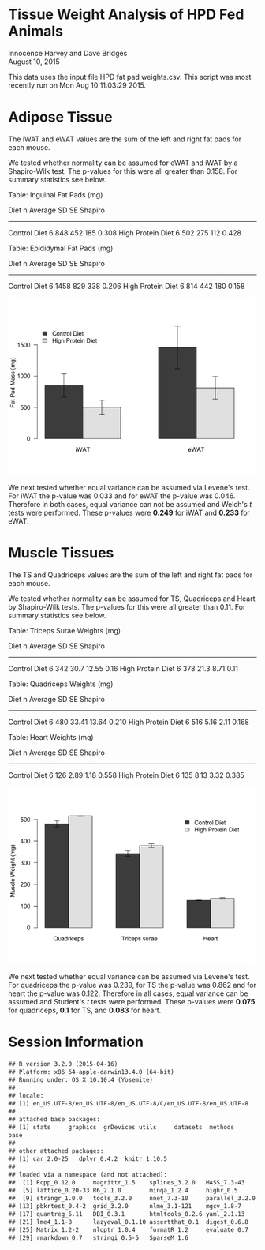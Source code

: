 # Tissue Weight Analysis of HPD Fed Animals
Innocence Harvey and Dave Bridges  
August 10, 2015  





This data uses the input file HPD fat pad weights.csv.  This script was most recently run on Mon Aug 10 11:03:29 2015.

# Adipose Tissue

The iWAT and eWAT values are the sum of the left and right fat pads for each mouse.



We tested whether normality can be assumed for eWAT and iWAT by a Shapiro-Wilk test.  The p-values for this were all greater than 0.158.  For summary statistics see below.


Table: Inguinal Fat Pads (mg)

Diet                  n   Average    SD    SE   Shapiro
------------------  ---  --------  ----  ----  --------
Control Diet          6       848   452   185     0.308
High Protein Diet     6       502   275   112     0.428



Table: Epididymal Fat Pads (mg)

Diet                  n   Average    SD    SE   Shapiro
------------------  ---  --------  ----  ----  --------
Control Diet          6      1458   829   338     0.206
High Protein Diet     6       814   442   180     0.158

![](figures/hpd-adipose-weights-1.png) 


We next tested whether equal variance can be assumed via Levene's test.  For iWAT the p-value was 0.033 and for eWAT the p-value was 0.046.  Therefore in both cases, equal variance can not be assumed and Welch's *t* tests were performed.  These p-values were **0.249** for iWAT and **0.233** for eWAT.

# Muscle Tissues

The TS and Quadriceps values are the sum of the left and right fat pads for each mouse.



We tested whether normality can be assumed for TS, Quadriceps and Heart by Shapiro-Wilk tests.  The p-values for this were all greater than 0.11.  For summary statistics see below.


Table: Triceps Surae Weights (mg)

Diet                  n   Average     SD      SE   Shapiro
------------------  ---  --------  -----  ------  --------
Control Diet          6       342   30.7   12.55      0.16
High Protein Diet     6       378   21.3    8.71      0.11



Table: Quadriceps Weights (mg)

Diet                  n   Average      SD      SE   Shapiro
------------------  ---  --------  ------  ------  --------
Control Diet          6       480   33.41   13.64     0.210
High Protein Diet     6       516    5.16    2.11     0.168



Table: Heart Weights (mg)

Diet                  n   Average     SD     SE   Shapiro
------------------  ---  --------  -----  -----  --------
Control Diet          6       126   2.89   1.18     0.558
High Protein Diet     6       135   8.13   3.32     0.385

![](figures/hpd-muscle-weights-1.png) 


We next tested whether equal variance can be assumed via Levene's test.  For quadriceps the p-value was 0.239,  for TS the p-value was 0.862 and for heart the p-value was 0.122.  Therefore in all cases, equal variance can be assumed and Student's *t* tests were performed.  These p-values were **0.075** for quadriceps, **0.1** for TS, and **0.083** for heart.


# Session Information


```
## R version 3.2.0 (2015-04-16)
## Platform: x86_64-apple-darwin13.4.0 (64-bit)
## Running under: OS X 10.10.4 (Yosemite)
## 
## locale:
## [1] en_US.UTF-8/en_US.UTF-8/en_US.UTF-8/C/en_US.UTF-8/en_US.UTF-8
## 
## attached base packages:
## [1] stats     graphics  grDevices utils     datasets  methods   base     
## 
## other attached packages:
## [1] car_2.0-25   dplyr_0.4.2  knitr_1.10.5
## 
## loaded via a namespace (and not attached):
##  [1] Rcpp_0.12.0     magrittr_1.5    splines_3.2.0   MASS_7.3-43    
##  [5] lattice_0.20-33 R6_2.1.0        minqa_1.2.4     highr_0.5      
##  [9] stringr_1.0.0   tools_3.2.0     nnet_7.3-10     parallel_3.2.0 
## [13] pbkrtest_0.4-2  grid_3.2.0      nlme_3.1-121    mgcv_1.8-7     
## [17] quantreg_5.11   DBI_0.3.1       htmltools_0.2.6 yaml_2.1.13    
## [21] lme4_1.1-8      lazyeval_0.1.10 assertthat_0.1  digest_0.6.8   
## [25] Matrix_1.2-2    nloptr_1.0.4    formatR_1.2     evaluate_0.7   
## [29] rmarkdown_0.7   stringi_0.5-5   SparseM_1.6
```

